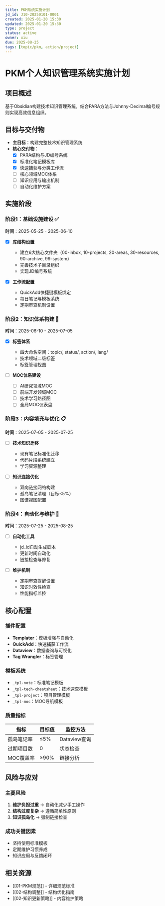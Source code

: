 ```yaml
---
title: PKM系统实施计划
jd_id: J10-20250101-0001
created: 2025-01-20 15:30
updated: 2025-01-20 15:30
type: project
status: active
owner: xiu
due: 2025-08-25
tags: [topic/pkm, action/project]
---
```


# PKM个人知识管理系统实施计划

## 项目概述
基于Obsidian构建技术知识管理系统，结合PARA方法与Johnny-Decimal编号规则实现高效信息组织。

## 目标与交付物
- **主目标**：构建完整技术知识管理系统
- **核心交付物**：
  - [x] PARA结构与JD编号系统
  - [x] 标准化笔记模板库
  - [x] 快速捕获与分类工作流
  - [ ] 核心领域MOC体系
  - [ ] 知识应用与输出机制
  - [ ] 自动化维护方案

## 实施阶段

### 阶段1：基础设施建设 ✅
**时间**：2025-05-25 - 2025-06-10

- [x] **库结构设置**
  - 建立6大核心文件夹（00-inbox, 10-projects, 20-areas, 30-resources, 90-archive, 99-system）
  - 完善技术子目录组织
  - 实现JD编号系统

- [x] **工作流配置**
  - QuickAdd快捷键模板绑定
  - 每日笔记与模板系统
  - 定期审查机制设置

### 阶段2：知识体系构建 🚧
**时间**：2025-06-10 - 2025-07-05

- [x] **标签体系**
  - 四大命名空间：topic/, status/, action/, lang/
  - 技术领域二级标签
  - 标签管理视图

- [ ] **MOC体系建设**
  - [ ] AI研究领域MOC
  - [ ] 前端开发领域MOC  
  - [ ] 技术学习路径图
  - [ ] 全局MOC仪表盘

### 阶段3：内容填充与优化 📋
**时间**：2025-07-05 - 2025-07-25

- [ ] **技术知识迁移**
  - 现有笔记标准化迁移
  - 代码片段系统建立
  - 学习资源整理

- [ ] **知识连接优化**
  - 双向链接网络构建
  - 孤岛笔记清理（目标<5%）
  - 图谱视图配置

### 阶段4：自动化与维护 🔧
**时间**：2025-07-25 - 2025-08-25

- [ ] **自动化工具**
  - jd_id自动生成脚本
  - 更新时间自动化
  - 链接检查与修复

- [ ] **维护机制**
  - 定期审查提醒设置
  - 知识时效性检查
  - 性能指标监控

## 核心配置

### 插件配置
- **Templater**：模板增强与自动化
- **QuickAdd**：快速捕获工作流
- **Dataview**：数据查询与可视化
- **Tag Wrangler**：标签管理

### 模板系统
- `_tpl-note`：标准笔记模板
- `_tpl-tech-cheatsheet`：技术速查模板
- `_tpl-project`：项目管理模板
- `_tpl-moc`：MOC导航模板

### 质量指标
| 指标 | 目标值 | 监控方法 |
|------|--------|----------|
| 孤岛笔记率 | ≤5% | Dataview查询 |
| 过期项目数 | 0 | 状态检查 |
| MOC覆盖率 | ≥90% | 链接分析 |

## 风险与应对

### 主要风险
1. **维护负担过重** → 自动化减少手工操作
2. **结构过度复杂** → 遵循简单性原则
3. **知识孤岛化** → 强制链接检查

### 成功关键因素
- 坚持使用标准模板
- 定期维护习惯养成
- 知识应用与反馈闭环

## 相关资源
- [[01-PKM规范]] - 详细规范标准
- [[02-结构调整]] - 结构优化指南
- [[02-知识更新策略]] - 内容维护策略 